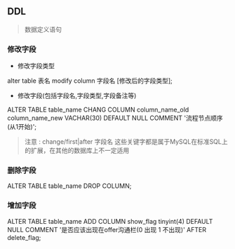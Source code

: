 ## DDL
> 数据定义语句

### 修改字段

- 修改字段类型

alter table 表名 modify column 字段名 [修改后的字段类型];

- 修改字段(包括字段名,字段类型,字段备注等)

ALTER  TABLE table_name   CHANG COLUMN  column_name_old   column_name_new VACHAR(30) DEFAULT NULL  COMMENT  '流程节点顺序(从1开始)';
> 注意 : change/first|after 字段名 这些关键字都是属于MySQL在标准SQL上的扩展，在其他的数据库上不一定适用

### 删除字段

ALTER  TABLE  table_name   DROP COLUMN;

### 增加字段

ALTER TABLE  table_name   ADD COLUMN  show_flag  tinyint(4)  DEFAULT NULL COMMENT '是否应该出现在offer沟通栏(0 出现 1 不出现)' AFTER delete_flag;
